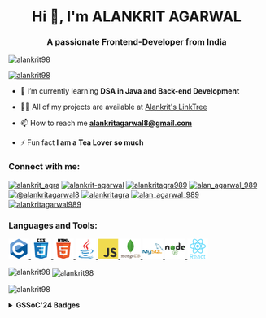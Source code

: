 <h1 align="center">Hi 👋, I'm ALANKRIT AGARWAL</h1>
<h3 align="center">A passionate Frontend-Developer from India</h3>

<p align="left"> <img src="https://komarev.com/ghpvc/?username=alankrit98&label=Profile%20views&color=0e75b6&style=flat" alt="alankrit98" /> </p>

<p align="left"> <a href="https://github.com/ryo-ma/github-profile-trophy"><img src="https://github-profile-trophy.vercel.app/?username=alankrit98" alt="alankrit98" /></a> </p>

- 🌱 I’m currently learning **DSA in Java and Back-end Development**

- 👨‍💻 All of my projects are available at [Alankrit's LinkTree](https://linktr.ee/alankritagarwal989)

- 📫 How to reach me **alankritagarwal8@gmail.com**

- ⚡ Fun fact **I am a Tea Lover so much**

<h3 align="left">Connect with me:</h3>
<p align="left">
<a href="https://twitter.com/alankrit_agra" target="blank"><img align="center" src="https://raw.githubusercontent.com/rahuldkjain/github-profile-readme-generator/master/src/images/icons/Social/twitter.svg" alt="alankrit_agra" height="30" width="40" /></a>
<a href="https://linkedin.com/in/alankrit-agarwal" target="blank"><img align="center" src="https://raw.githubusercontent.com/rahuldkjain/github-profile-readme-generator/master/src/images/icons/Social/linked-in-alt.svg" alt="alankrit-agarwal" height="30" width="40" /></a>
<a href="https://fb.com/alankritagra989" target="blank"><img align="center" src="https://raw.githubusercontent.com/rahuldkjain/github-profile-readme-generator/master/src/images/icons/Social/facebook.svg" alt="alankritagra989" height="30" width="40" /></a>
<a href="https://instagram.com/alan_agarwal_989" target="blank"><img align="center" src="https://raw.githubusercontent.com/rahuldkjain/github-profile-readme-generator/master/src/images/icons/Social/instagram.svg" alt="alan_agarwal_989" height="30" width="40" /></a>
<a href="https://medium.com/@alankritagarwal8" target="blank"><img align="center" src="https://raw.githubusercontent.com/rahuldkjain/github-profile-readme-generator/master/src/images/icons/Social/medium.svg" alt="@alankritagarwal8" height="30" width="40" /></a>
<a href="https://www.hackerrank.com/alankritagra" target="blank"><img align="center" src="https://raw.githubusercontent.com/rahuldkjain/github-profile-readme-generator/master/src/images/icons/Social/hackerrank.svg" alt="alankritagra" height="30" width="40" /></a>
<a href="https://www.leetcode.com/alan_agarwal_989" target="blank"><img align="center" src="https://raw.githubusercontent.com/rahuldkjain/github-profile-readme-generator/master/src/images/icons/Social/leet-code.svg" alt="alan_agarwal_989" height="30" width="40" /></a>
<a href="https://auth.geeksforgeeks.org/user/alankritagarwal989" target="blank"><img align="center" src="https://raw.githubusercontent.com/rahuldkjain/github-profile-readme-generator/master/src/images/icons/Social/geeks-for-geeks.svg" alt="alankritagarwal989" height="30" width="40" /></a>
</p>

<h3 align="left">Languages and Tools:</h3>
<p align="left"> <a href="https://www.cprogramming.com/" target="_blank" rel="noreferrer"> <img src="https://raw.githubusercontent.com/devicons/devicon/master/icons/c/c-original.svg" alt="c" width="40" height="40"/> </a> <a href="https://www.w3schools.com/css/" target="_blank" rel="noreferrer"> <img src="https://raw.githubusercontent.com/devicons/devicon/master/icons/css3/css3-original-wordmark.svg" alt="css3" width="40" height="40"/> </a> <a href="https://www.w3.org/html/" target="_blank" rel="noreferrer"> <img src="https://raw.githubusercontent.com/devicons/devicon/master/icons/html5/html5-original-wordmark.svg" alt="html5" width="40" height="40"/> </a> <a href="https://www.java.com" target="_blank" rel="noreferrer"> <img src="https://raw.githubusercontent.com/devicons/devicon/master/icons/java/java-original.svg" alt="java" width="40" height="40"/> </a> <a href="https://developer.mozilla.org/en-US/docs/Web/JavaScript" target="_blank" rel="noreferrer"> <img src="https://raw.githubusercontent.com/devicons/devicon/master/icons/javascript/javascript-original.svg" alt="javascript" width="40" height="40"/> </a> <a href="https://www.mongodb.com/" target="_blank" rel="noreferrer"> <img src="https://raw.githubusercontent.com/devicons/devicon/master/icons/mongodb/mongodb-original-wordmark.svg" alt="mongodb" width="40" height="40"/> </a> <a href="https://www.mysql.com/" target="_blank" rel="noreferrer"> <img src="https://raw.githubusercontent.com/devicons/devicon/master/icons/mysql/mysql-original-wordmark.svg" alt="mysql" width="40" height="40"/> </a> <a href="https://nodejs.org" target="_blank" rel="noreferrer"> <img src="https://raw.githubusercontent.com/devicons/devicon/master/icons/nodejs/nodejs-original-wordmark.svg" alt="nodejs" width="40" height="40"/> </a> <a href="https://reactjs.org/" target="_blank" rel="noreferrer"> <img src="https://raw.githubusercontent.com/devicons/devicon/master/icons/react/react-original-wordmark.svg" alt="react" width="40" height="40"/> </a> </p>

<p><img align="left" src="https://github-readme-stats.vercel.app/api/top-langs?username=alankrit98&show_icons=true&locale=en&layout=compact" alt="alankrit98" /></p>

<p>&nbsp;<img align="center" src="https://github-readme-stats.vercel.app/api?username=alankrit98&show_icons=true&locale=en" alt="alankrit98" /></p>

<p><img align="center" src="https://github-readme-streak-stats.herokuapp.com?user=alankrit98" alt="alankrit98" /></p>

<details>	
 <summary><b>GSSoC'24 Badges</b></summary><br>
<div style='display:flex; align-items:center; gap: 10px;' align='center'><a href="https://gssoc.girlscript.tech/leaderboard">
<img src="https://raw.githubusercontent.com/GSSoC24/Postman-Challenge/main/docs/assets/Postman%20White.png" width="100px" height="100px" />
  <img src="https://raw.githubusercontent.com/GSSoC24/Postman-Challenge/main/docs/assets/1.png" width="100px" height="100px" />
  <img src="https://raw.githubusercontent.com/GSSoC24/Postman-Challenge/main/docs/assets/2.png" width="100px" height="100px" />
  <img src="https://raw.githubusercontent.com/GSSoC24/Postman-Challenge/main/docs/assets/3.png" width="100px" height="100px" />
  <img src="https://raw.githubusercontent.com/GSSoC24/Postman-Challenge/main/docs/assets/4.png" width="100px" height="100px" />
  <img src="https://raw.githubusercontent.com/GSSoC24/Postman-Challenge/main/docs/assets/5.png" width="100px" height="100px" />
  </a>
</div>
</details>
